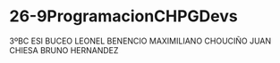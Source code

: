# 26-9ProgramacionCHPGDevs

3ºBC
ESI BUCEO
LEONEL BENENCIO
MAXIMILIANO CHOUCIÑO
JUAN CHIESA
BRUNO HERNANDEZ

